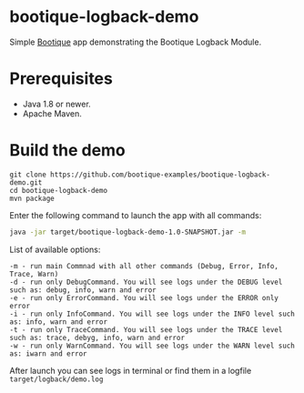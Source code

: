 # bootique-logback-demo

Simple [Bootique](http://bootique.io) app demonstrating the Bootique Logback Module.

# Prerequisites
* Java 1.8 or newer.
* Apache Maven.

# Build the demo

```
git clone https://github.com/bootique-examples/bootique-logback-demo.git
cd bootique-logback-demo
mvn package
```

Enter the following command to launch the app with all commands:

```bash
java -jar target/bootique-logback-demo-1.0-SNAPSHOT.jar -m
```

List of available options:

```
-m - run main Commnad with all other commands (Debug, Error, Info, Trace, Warn)
-d - run only DebugCommand. You will see logs under the DEBUG level such as: debug, info, warn and error
-e - run only ErrorCommand. You will see logs under the ERROR only error
-i - run only InfoCommand. You will see logs under the INFO level such as: info, warn and error
-t - run only TraceCommand. You will see logs under the TRACE level such as: trace, debyg, info, warn and error
-w - run only WarnCommand. You will see logs under the WARN level such as: iwarn and error
```

After launch you can see logs in terminal or find them in a logfile `target/logback/demo.log`